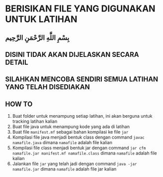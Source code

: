 # BERISIKAN FILE YANG DIGUNAKAN UNTUK LATIHAN

## بِسْمِ اللَّهِ الرَّحْمَنِ الرَّحِيم  

## DISINI TIDAK AKAN DIJELASKAN SECARA DETAIL

## SILAHKAN MENCOBA SENDIRI SEMUA LATIHAN YANG TELAH DISEDIAKAN

## HOW TO

1. Buat folder untuk menampung setiap latihan, ini akan berguna untuk tracking latihan kalian
2. Buat file java untuk menampung kode yang ada di latihan
3. Buat file `manifest.mf` sebagai bahan kompilasi ke file `jar`
4. Kompilasi file java menjadi bentuk class dengan command `javac namafile.java` dimana `namafile` adalah file kalian
5. Kompilasi file class menjadi bentuk jar dengan command `jar cfm namafile.jar manifest.mf namafile.class` dimana `namafile` adalah file kalian
6. Jalankan file `jar` yang telah jadi dengan command `java -jar namafile.jar` dimana `namafile` adalah file jar kalian
